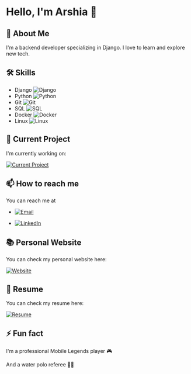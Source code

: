 # Hello, I'm Arshia 👋

## 🚀 About Me
I'm a backend developer specializing in Django. I love to learn and explore new tech.

## 🛠 Skills
- Django ![Django](https://img.shields.io/badge/-Django-092E20?style=flat-square&logo=Django)
- Python ![Python](https://img.shields.io/badge/-Python-3776AB?style=flat-square&logo=Python&logoColor=white)
- Git ![Git](https://img.shields.io/badge/-Git-F05032?style=flat-square&logo=git&logoColor=white)
- SQL ![SQL](https://img.shields.io/badge/-SQL-4479A1?style=flat-square&logo=MySQL&logoColor=white)
- Docker ![Docker](https://img.shields.io/badge/-Docker-2496ED?style=flat-square&logo=Docker&logoColor=white)
- Linux ![Linux](https://img.shields.io/badge/-Linux-FCC624?style=flat-square&logo=Linux&logoColor=black)

## 🎯 Current Project
I'm currently working on:

[![Current Project](https://img.shields.io/badge/Current_Project-%23327FC7.svg?&style=for-the-badge&logo=GitHub&logoColor=white)](https://github.com/serene1212/myportfolio)
## 📫 How to reach me
You can reach me at
- [![Email](https://img.shields.io/badge/Email-%23D14836.svg?&style=for-the-badge&logo=Gmail&logoColor=white)](mailto:arshiarezagholi1212@gmail.com)

- [![LinkedIn](https://img.shields.io/badge/-LinkedIn-0077B5?style=flat-square&logo=LinkedIn&logoColor=white)](https://www.linkedin.com/in/arshia-rezagholi-959808316/)
## 📚 Personal Website
You can check my personal website here:

[![Website](https://img.shields.io/badge/Website-%23327FC7.svg?&style=for-the-badge&logo=Google-Chrome&logoColor=white)](https://serene1212.eu.pythonanywhere.com/)
## 📄 Resume
You can check my resume here:

[![Resume](https://img.shields.io/badge/Resume-%230077B5.svg?&style=for-the-badge&logo=Adobe&logoColor=white)](./CV.pdf)

## ⚡ Fun fact
I'm  a professional Mobile Legends player 🎮

And a water polo referee 🤽‍♂
